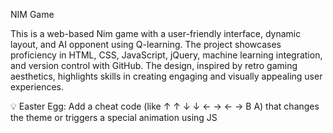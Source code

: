 NIM Game

This is a web-based Nim game with a user-friendly interface, dynamic layout, and AI opponent using Q-learning.
The project showcases proficiency in HTML, CSS, JavaScript, jQuery, machine learning integration, and version control with GitHub.
The design, inspired by retro gaming aesthetics, highlights skills in creating engaging and visually appealing user experiences.

💡 Easter Egg:
Add a cheat code (like ↑ ↑ ↓ ↓ ← → ← → B A) that changes the theme or triggers a special animation using JS